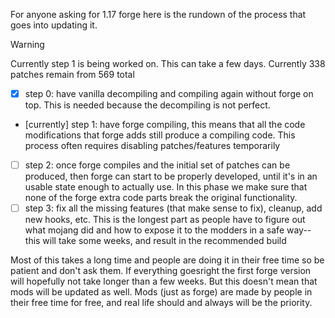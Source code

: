 For anyone asking for 1.17 forge here is the rundown of the process that goes into updating it.

> [!WARNING]
> Currently step 1 is being worked on. This can take a few days.
> Currently 338 patches remain from 569 total

 - [x] step 0: have vanilla decompiling and compiling again without forge on top. This is needed because the decompiling is not perfect.
 - [currently] step 1: have forge compiling, this means that all the code modifications that forge adds still produce a compiling code. This process often requires disabling patches/features temporarily
 - [ ] step 2: once forge compiles and the initial set of patches can be produced, then forge can start to be properly developed, until it's in an usable state enough to actually use. In this phase we make sure that none of the forge extra code parts break the original functionality.
 - [ ] step 3: fix all the missing features (that make sense to fix), cleanup, add new hooks, etc. This is the longest part as people have to figure out what mojang did and how to expose it to the modders in a safe way-- this will take some weeks, and result in the recommended build

Most of this takes a long time and people are doing it in their free time so be patient and don't ask them.
If everything goesright the first forge version will hopefully not take longer than a few weeks. But this doesn't mean that mods will be updated as well. Mods (just as forge) are made by people in their free time for free, and real life should and always will be the priority.